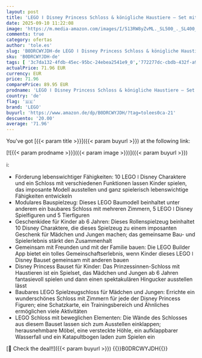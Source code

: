 ```yaml
---
layout: post
title: 'LEGO ǀ Disney Princess Schloss & königliche Haustiere – Set mit detaillierter Innenausstattung – inkl. Arielle  Rapunzel  Mulan  Jasmin & Vaiana Mini-Figuren – Geschenk für Kinder ab 6 Jahren – 43267'
date: 2025-09-10 11:22:08
image: 'https://m.media-amazon.com/images/I/513RW8yZvML._SL500_._SL400_.jpg'
comments: true
category: ofertas
author: 'tole.es'
slug: 'B0DRCWYJDH-de LEGO ǀ Disney Princess Schloss & königliche Haustiere –...'
sku: 'B0DRCWYJDH-de'
tags: [ '3c7da132-4fdb-45ec-95bc-24ebea2541e9_0','772277dc-cbdb-432f-a915-25a321e9ed8c_0','772277dc-cbdb-432f-a915-25a321e9ed8c_8001','Arborist Merchandising Root','Bauspielzeug & Konstruktionsspielzeug','Custom Stores','LEGO','Self Service','Special Features Stores','Spielzeug','Top Brands in Toys','lego','🇩🇪', ]
actualPrice: 71.96 EUR
currency: EUR
price: 71.96
comparePrice: 89.95 EUR
prodname: 'LEGO ǀ Disney Princess Schloss & königliche Haustiere – Set mit detaillierter Innenausstattung – inkl. Arielle  Rapunzel  Mulan  Jasmin & Vaiana Mini-Figuren – Geschenk für Kinder ab 6 Jahren – 43267'
country: 'de'
flag: '🇩🇪'
brand: 'LEGO'
buyurl: 'https://www.amazon.de/dp/B0DRCWYJDH/?tag=tolees0ca-21'
descuento: '20.00'
average: '71.96'
---
```


You've got [{{< param title >}}]({{< param buyurl >}}) at the following link:

[![{{< param prodname >}}]({{< param image >}})]({{< param buyurl >}})

ℹ️:

- Förderung lebenswichtiger Fähigkeiten: 10 LEGO ǀ Disney Charaktere und ein Schloss mit verschiedenen Funktionen lassen Kinder spielen, das imposante Modell ausstellen und ganz spielerisch lebenswichtige Fähigkeiten entwickeln
- Modulares Bauspielzeug: Dieses LEGO Baumodell beinhaltet unter anderem ein baubares Schloss mit mehreren Zimmern, 5 LEGO ǀ Disney Spielfiguren und 5 Tierfiguren
- Geschenkidee für Kinder ab 6 Jahren: Dieses Rollenspielzeug beinhaltet 10 Disney Charaktere, die dieses Spielzeug zu einem imposanten Geschenk für Mädchen und Jungen machen; das gemeinsame Bau- und Spielerlebnis stärkt den Zusammenhalt
- Gemeinsam mit Freunden und mit der Familie bauen: Die LEGO Builder App bietet ein tolles Gemeinschaftserlebnis, wenn Kinder dieses LEGO ǀ Disney Bauset gemeinsam mit anderen bauen
- Disney Princess Bauset für Kinder: Das Prinzessinnen-Schloss mit Haustieren ist ein Spielset, das Mädchen und Jungen ab 6 Jahren fantasievoll spielen und dann einen spektakulären Hingucker ausstellen lässt
- Baubares LEGO Spielzeugschloss für Mädchen und Jungen: Errichte ein wunderschönes Schloss mit Zimmern für jede der Disney Princess Figuren; eine Schatzkarte, ein Trainingsbereich und Ähnliches ermöglichen viele Aktivitäten
- LEGO Schloss mit beweglichen Elementen: Die Wände des Schlosses aus diesem Bauset lassen sich zum Ausstellen einklappen; herausnehmbare Möbel, eine versteckte Höhle, ein aufklappbarer Wasserfall und ein Katapultbogen laden zum Spielen ein

[🛒 Check the deal!!]({{< param buyurl >}})
{{<world>}}B0DRCWYJDH{{</world>}}
